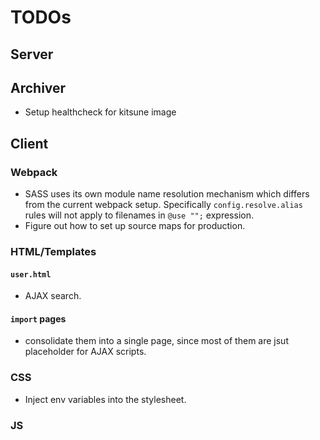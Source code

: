 # TODOs

## Server

## Archiver
- Setup healthcheck for kitsune image

## Client
### Webpack
- SASS uses its own module name resolution mechanism which differs from the current webpack setup. Specifically `config.resolve.alias` rules will not apply to filenames in `@use "";` expression.
- Figure out how to set up source maps for production.
### HTML/Templates

#### `user.html`
- AJAX search.

#### `import` pages
- consolidate them into a single page, since most of them are jsut placeholder for AJAX scripts.

### CSS
- Inject env variables into the stylesheet.

### JS
